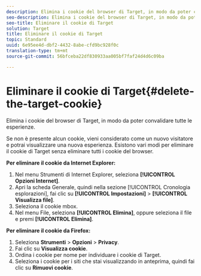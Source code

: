 ```yaml
---
description: Elimina i cookie del browser di Target, in modo da poter convalidare tutte le esperienze.
seo-description: Elimina i cookie del browser di Target, in modo da poter convalidare tutte le esperienze.
seo-title: Eliminare il cookie di Target
solution: Target
title: Eliminare il cookie di Target
topic: Standard
uuid: 6e95ee4d-dbf2-4432-8abe-cfd9bc928f0c
translation-type: tm+mt
source-git-commit: 56bfceba22df830933aa005bf7faf24d4d6c09ba

---
```



# Eliminare il cookie di Target{#delete-the-target-cookie}

Elimina i cookie del browser di Target, in modo da poter convalidare tutte le esperienze.

Se non è presente alcun cookie, vieni considerato come un nuovo visitatore e potrai visualizzare una nuova esperienza. Esistono vari modi per eliminare il cookie di Target senza eliminare tutti i cookie del browser.

**Per eliminare il cookie da Internet Explorer:**

1. Nel menu Strumenti di Internet Explorer, seleziona **[!UICONTROL Opzioni Internet]**.
1. Apri la scheda Generale, quindi nella sezione [!UICONTROL Cronologia esplorazioni], fai clic su **[!UICONTROL Impostazioni]** &gt; **[!UICONTROL Visualizza file]**.
1. Seleziona il cookie mbox.
1. Nel menu File, seleziona **[!UICONTROL Elimina]**, oppure seleziona il file e premi **[!UICONTROL Elimina]**.

**Per eliminare il cookie da Firefox:**

1. Seleziona **Strumenti** &gt; **Opzioni** &gt; **Privacy**.
1. Fai clic su **Visualizza cookie**.
1. Ordina i cookie per nome per individuare i cookie di Target.
1. Seleziona i cookie per i siti che stai visualizzando in anteprima, quindi fai clic su **Rimuovi cookie**.

